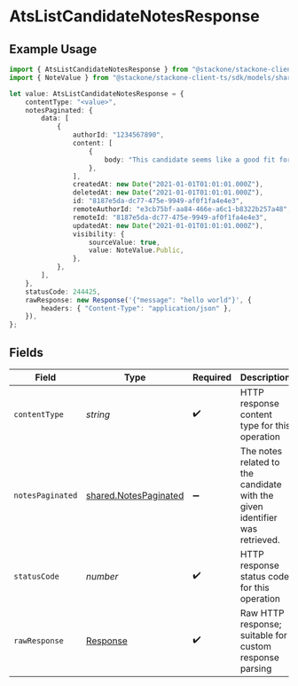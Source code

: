 # AtsListCandidateNotesResponse

## Example Usage

```typescript
import { AtsListCandidateNotesResponse } from "@stackone/stackone-client-ts/sdk/models/operations";
import { NoteValue } from "@stackone/stackone-client-ts/sdk/models/shared";

let value: AtsListCandidateNotesResponse = {
    contentType: "<value>",
    notesPaginated: {
        data: [
            {
                authorId: "1234567890",
                content: [
                    {
                        body: "This candidate seems like a good fit for the role",
                    },
                ],
                createdAt: new Date("2021-01-01T01:01:01.000Z"),
                deletedAt: new Date("2021-01-01T01:01:01.000Z"),
                id: "8187e5da-dc77-475e-9949-af0f1fa4e4e3",
                remoteAuthorId: "e3cb75bf-aa84-466e-a6c1-b8322b257a48",
                remoteId: "8187e5da-dc77-475e-9949-af0f1fa4e4e3",
                updatedAt: new Date("2021-01-01T01:01:01.000Z"),
                visibility: {
                    sourceValue: true,
                    value: NoteValue.Public,
                },
            },
        ],
    },
    statusCode: 244425,
    rawResponse: new Response('{"message": "hello world"}', {
        headers: { "Content-Type": "application/json" },
    }),
};
```

## Fields

| Field                                                                       | Type                                                                        | Required                                                                    | Description                                                                 |
| --------------------------------------------------------------------------- | --------------------------------------------------------------------------- | --------------------------------------------------------------------------- | --------------------------------------------------------------------------- |
| `contentType`                                                               | *string*                                                                    | :heavy_check_mark:                                                          | HTTP response content type for this operation                               |
| `notesPaginated`                                                            | [shared.NotesPaginated](../../../sdk/models/shared/notespaginated.md)       | :heavy_minus_sign:                                                          | The notes related to the candidate with the given identifier was retrieved. |
| `statusCode`                                                                | *number*                                                                    | :heavy_check_mark:                                                          | HTTP response status code for this operation                                |
| `rawResponse`                                                               | [Response](https://developer.mozilla.org/en-US/docs/Web/API/Response)       | :heavy_check_mark:                                                          | Raw HTTP response; suitable for custom response parsing                     |